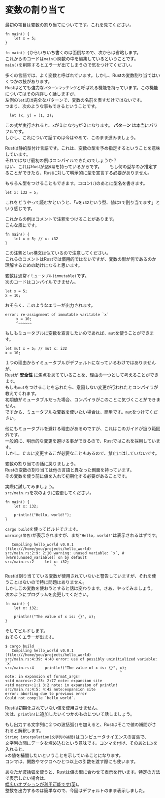 # 変数の割り当て

最初の項目は変数の割り当てについてです。これを見てください。  

    fn main() {
        let x = 5;
    }

`fn main() {`からいちいち書くのは面倒なので、次からは省略します。  
これからのコードは`main()`関数の中を編集しているということです。  
`main()`を削除するとエラーが出てしまうので気をつけてください。  


多くの言語では、よく変数と呼ばれています。しかし、Rustの変数割り当てはいくつかの技があります。  
Rustはとても強力な`パターンマッチング`と呼ばれる機能を持っています。この機能についてはその内詳しく話しますが、  
左側の`let`式は完全なパターンで、変数の名前を表すだけではないです。  
つまり、次のような事もできるということです。  

      let (x, y) = (1, 2);  

この式が実行されると、`x`が１になり`y`が２になります。 **パターン** は本当にパワフルです。  
しかし、これについて話すのは今はやめて、このまま進みましょう。  

Rustは静的型付け言語です。これは、変数の型を予め指定するということを意味しています。  
それではなぜ最初の例はコンパイルできたのでしょうか？  
はい、これはRustが`型推論`を持っているからです。　　
もし何の型なのか推定することができたら、Rustに対して明示的に型を宣言する必要がありません。  

もちろん型をつけることもできます。コロン(`:`)のあとに型名を書きます。  

    let x: i32 = 5;

これをどうやって読むかというと、「`x`を`i32`という型、値は`5`で割り当てます」という感じです。  

これからの例はコメントで注釈をつけることがあります。  
こんな風にです。  

    fn main() {
        let x = 5; // x: i32
    }

この注釈と`let`構文は似ているので注意してください。  
これらのコメントはRustでは慣用的ではないですが、変数の型が何であるのか理解するための助けになると思います。  

変数は通常`イミュータブル(immutable)`です。  
次のコードはコンパイルできません。  

    let x = 5;
    x = 10;

おそらく、このようなエラーが出力されます。  

    error: re-assignment of immutable varitable `x`
         x = 10;
         ^~~~~~~

もしもミュータブルに変数を宣言したいのであれば、`mut`を使うことができます。  

    let mut x = 5; // mut x: i32
    x = 10;

１つの理由からイミュータブルがデフォルトになっているわけではありませんが、  
Rustが **安全性** に焦点をあてていることを、理由の一つとして考えることができます。  
もしも`mut`をつけることを忘れたら、意図しない変更が行われたとコンパイラが教えてくれます。  
初期値がミュータブルだった場合、コンパイラがこのことに気づくことができません。  
ですから、ミュータブルな変数を使いたい場合は、簡単です。`mut`をつけてください。  

他にもミュータブルを避ける理由があるのですが、これはこのガイドが扱う範囲外です。  
一般的に、明示的な変更を避ける事ができるので、Rustではこれを採用しています。  
しかし、たまに変更するこが必要なこともあるので、禁止にはしていないです。  

変数の割り当ての話に戻りましょう。  
Rustの変数の割り当ては他の言語と異なった側面を持っています。  
その変数を使う前に値を入れて初期化する必要があることです。  

実際に試してみましょう。  
`src/main.rs`を次のように変更してください。  

    fn main() {
        let x: i32;

        println!("Hello, world!");
    }

`cargo build`を使ってビルドできます。  
`warning(警告)`が表示されますが、まだ`"Hello, world!"`は表示されるはずです。  

       Compiling hello_world v0.0.1 (file:///home/you/projects/hello_world)
    src/main.rs:2:9: 2:10 warning: unused variable: `x`, #[warn(unused_variable)] on by default
    src/main.rs:2     let x: i32;
                          ^

Rustは割り当てている変数が使用されていないと警告していますが、それを使うことはないので特に問題はありません。  
しかしこの変数を使おうとすると話は変わります。さあ、やってみましょう。  
次のようにプログラムを変更してください。  

    fn main() {
        let x: i32;

        println!("The value of x is: {}", x);
    }

そしてビルドします。  
おそらくエラーが出ます。  

    $ cargo build
       Compiling hello_world v0.0.1 (file:///home/you/projects/hello_world)
    src/main.rs:4:39: 4:40 error: use of possibly uninitialized variable: `x`
    src/main.rs:4     println!("The value of x is: {}", x);
                                                        ^
    note: in expansion of format_args!
    <std macros>:2:23: 2:77 note: expansion site
    <std macros>:1:1 3:2 note: in expansion of println!
    src/main.rs:4:5: 4:42 note:expansion site
    error: aborting due to previous error
    Could not compile `hello_world`.

Rustは初期化されていない値を使用させません。  
次は、`println!`に追加したいくつかのものについて話しましょう。  

もし出力する文字列に２つの波括弧`{}`を加えると、Rustはそこで値の補間がされると解釈します。  
`String interpolation(文字列の補間)`はコンピュータサイエンスの言葉で、  
文字列の間にデータを埋め込むという意味です。コンマを付け、そのあとに`x`を入れると、  
`x`の値を補間したいということを示していることになります。  
コンマは、関数やマクロへひとつ以上の引数を渡す際にも使います。  

あなたが波括弧を使うと、Rustは値の型に合わせて表示を行います。特定の方法で表示したい場合は、  
[幅広いオプションが利用可能です(英)](http://doc.rust-lang.org/std/fmt/)。  
整数を出力するのは簡単なので、今回はデフォルトのまま表示しました。  



